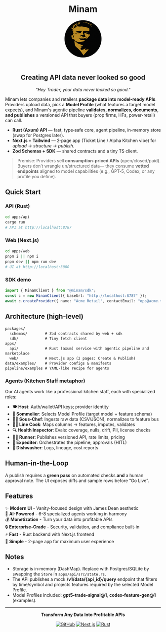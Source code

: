 <div align="center">

# Minam

<img src="apps/web/public/james-dean-logo.png" alt="James Dean Logo" width="120" height="120" style="border-radius: 50%; margin-bottom: 20px;">

## Creating API data never looked so good

*"Hey Trader, your data never looked so good."*

</div>

Minam lets companies and retailers **package data into model-ready APIs**. Providers upload data, pick a **Model Profile** (what features a target model expects), and Minam's agentic pipeline **validates, normalizes, documents, and publishes** a versioned API that buyers (prop firms, HFs, power-retail) can call.

- **Rust (Axum) API** — fast, type‑safe core, agent pipeline, in‑memory store (swap for Postgres later).
- **Next.js + Tailwind** — 2‑page app (Ticket Line / Alpha Kitchen vibe) for *upload → structure → publish*.
- **Zod Schemas + SDK** — shared contracts and a tiny TS client.

> Premise: Providers sell **consumption-priced APIs** (open/closed/paid). Buyers don’t wrangle un/structured data—
> they consume **vetted endpoints** aligned to model capabilities (e.g., GPT‑5, Codex, or any profile you define).

## Quick Start

### API (Rust)
```bash
cd apps/api
cargo run
# API at http://localhost:8787
```

### Web (Next.js)
```bash
cd apps/web
pnpm i || npm i
pnpm dev || npm run dev
# UI at http://localhost:3000
```

### SDK demo
```ts
import { MinamClient } from "@minam/sdk";
const c = new MinamClient({ baseUrl: "http://localhost:8787" });
await c.createProvider({ name: "Acme Retail", contactEmail: "ops@acme.test" });
```

## Architecture (high-level)

```
packages/
  schemas/        # Zod contracts shared by web + sdk
  sdk/            # Tiny fetch client
apps/
  api/            # Rust (axum) service with agentic pipeline and marketplace
  web/            # Next.js app (2 pages: Create & Publish)
data/examples/    # Provider configs & manifests
pipeline/examples # YAML-like recipe for agents
```

### Agents (Kitchen Staff metaphor)

Our AI agents work like a professional kitchen staff, each with specialized roles:

- **🍽️ Host**: Auth/wallet/API keys; provider identity
- **🍷 Sommelier**: Selects Model Profile (target model + feature schema)
- **👨‍🍳 Sous‑Chef**: Ingests raw data (CSV/JSON), normalizes to feature bus
- **👩‍🍳 Line Cook**: Maps columns → features, imputes, validates
- **🔍 Health Inspector**: Evals: coverage, nulls, drift, PII, license checks
- **🏃‍♂️ Runner**: Publishes versioned API, rate limits, pricing
- **🎯 Expediter**: Orchestrates the pipeline, approvals (HITL)
- **🧽 Dishwasher**: Logs, lineage, cost reports

## Human‑in‑the‑Loop
A publish requires a **green pass** on automated checks **and** a human approval note. The UI exposes diffs and sample rows before “Go Live”.

## Features

✨ **Modern UI** - Vanity-focused design with James Dean aesthetic  
🚀 **AI-Powered** - 6-8 specialized agents working in harmony  
💰 **Monetization** - Turn your data into profitable APIs  
🔒 **Enterprise-Grade** - Security, validation, and compliance built-in  
⚡ **Fast** - Rust backend with Next.js frontend  
🎯 **Simple** - 2-page app for maximum user experience  

## Notes
- Storage is in‑memory (DashMap). Replace with Postgres/SQLite by swapping the `Store` in `apps/api/src/state.rs`.
- The API publishes a mock **/v1/data/{api_id}/query** endpoint that filters by time/symbol and projects features required by the selected Model Profile.
- Model Profiles included: **gpt5-trade-signal@1**, **codex-feature-gen@1** (examples).

---

<div align="center">

**Transform Any Data Into Profitable APIs**

[![GitHub](https://img.shields.io/badge/GitHub-Repository-black?style=for-the-badge&logo=github)](https://github.com/philipjpark/minam)
[![Next.js](https://img.shields.io/badge/Next.js-13+-black?style=for-the-badge&logo=next.js)](https://nextjs.org/)
[![Rust](https://img.shields.io/badge/Rust-Axum-orange?style=for-the-badge&logo=rust)](https://rust-lang.org/)

</div>
